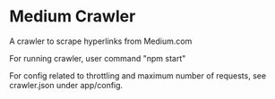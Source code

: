# Medium Crawler
A crawler to scrape hyperlinks from Medium.com

For running crawler, user command "npm start"

For config related to throttling and maximum number of requests, see crawler.json under app/config.